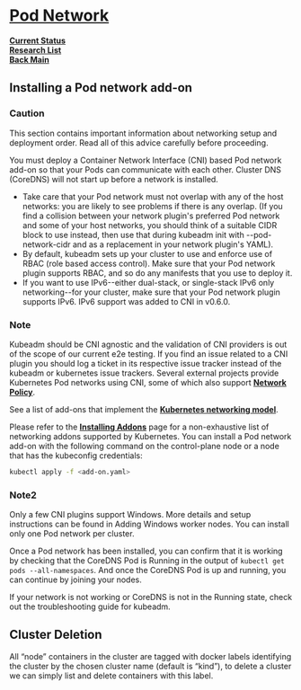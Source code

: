 # **[Pod Network](https://kubernetes.io/docs/setup/production-environment/tools/kubeadm/create-cluster-kubeadm/#pod-network)**

**[Current Status](../../development/status/weekly/current_status.md)**\
**[Research List](../../research/research_list.md)**\
**[Back Main](../../README.md)**

## Installing a Pod network add-on

### Caution

This section contains important information about networking setup and deployment order. Read all of this advice carefully before proceeding.

You must deploy a Container Network Interface (CNI) based Pod network add-on so that your Pods can communicate with each other. Cluster DNS (CoreDNS) will not start up before a network is installed.

- Take care that your Pod network must not overlap with any of the host networks: you are likely to see problems if there is any overlap. (If you find a collision between your network plugin's preferred Pod network and some of your host networks, you should think of a suitable CIDR block to use instead, then use that during kubeadm init with --pod-network-cidr and as a replacement in your network plugin's YAML).
- By default, kubeadm sets up your cluster to use and enforce use of RBAC (role based access control). Make sure that your Pod network plugin supports RBAC, and so do any manifests that you use to deploy it.
- If you want to use IPv6--either dual-stack, or single-stack IPv6 only networking--for your cluster, make sure that your Pod network plugin supports IPv6. IPv6 support was added to CNI in v0.6.0.

### Note

Kubeadm should be CNI agnostic and the validation of CNI providers is out of the scope of our current e2e testing. If you find an issue related to a CNI plugin you should log a ticket in its respective issue tracker instead of the kubeadm or kubernetes issue trackers.
Several external projects provide Kubernetes Pod networks using CNI, some of which also support **[Network Policy](https://kubernetes.io/docs/concepts/services-networking/network-policies/)**.

See a list of add-ons that implement the **[Kubernetes networking model](https://kubernetes.io/docs/concepts/cluster-administration/networking/#how-to-implement-the-kubernetes-network-model)**.

Please refer to the **[Installing Addons](https://kubernetes.io/docs/concepts/cluster-administration/addons/#networking-and-network-policy)** page for a non-exhaustive list of networking addons supported by Kubernetes. You can install a Pod network add-on with the following command on the control-plane node or a node that has the kubeconfig credentials:

```bash
kubectl apply -f <add-on.yaml>
```

### Note2

Only a few CNI plugins support Windows. More details and setup instructions can be found in Adding Windows worker nodes.
You can install only one Pod network per cluster.

Once a Pod network has been installed, you can confirm that it is working by checking that the CoreDNS Pod is Running in the output of `kubectl get pods --all-namespaces`. And once the CoreDNS Pod is up and running, you can continue by joining your nodes.

If your network is not working or CoreDNS is not in the Running state, check out the troubleshooting guide for kubeadm.

## Cluster Deletion

All “node” containers in the cluster are tagged with docker labels identifying the cluster by the chosen cluster name (default is “kind”), to delete a cluster we can simply list and delete containers with this label.
